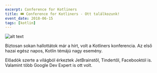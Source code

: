 ```yaml
---
excerpt: Conference for Kotliners
title: 🎟️ Conference for Kotliners - Ott találkozunk!
event_date: 2018-06-15
tags: [kotlin]
---
```


![alt text](https://appcraft.hu/assets/img/kotliners-conf-01.png)

Biztosan sokan hallottátok már a hírt, volt a Kotliners konferencia. Az első hazai egész napos, Kotlin témájú nagy esemény.

Előadók szerte a világból érkeztek JetBrainstől, Tindertől, Facebooktól is. Valamint több Google Dev Expert is ott volt.
